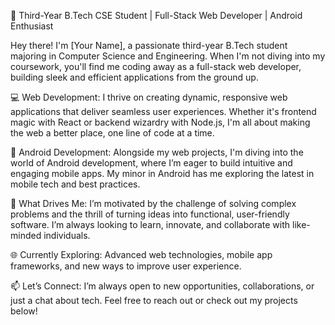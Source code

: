 🌟 Third-Year B.Tech CSE Student | Full-Stack Web Developer | Android Enthusiast

Hey there! I'm [Your Name], a passionate third-year B.Tech student majoring in Computer Science and Engineering. When I'm not diving into my coursework, you'll find me coding away as a full-stack web developer, building sleek and efficient applications from the ground up.

💻 Web Development: I thrive on creating dynamic, responsive web applications that deliver seamless user experiences. Whether it's frontend magic with React or backend wizardry with Node.js, I'm all about making the web a better place, one line of code at a time.

📱 Android Development: Alongside my web projects, I'm diving into the world of Android development, where I’m eager to build intuitive and engaging mobile apps. My minor in Android has me exploring the latest in mobile tech and best practices.

🚀 What Drives Me: I’m motivated by the challenge of solving complex problems and the thrill of turning ideas into functional, user-friendly software. I’m always looking to learn, innovate, and collaborate with like-minded individuals.

🌐 Currently Exploring: Advanced web technologies, mobile app frameworks, and new ways to improve user experience.

📫 Let’s Connect: I’m always open to new opportunities, collaborations, or just a chat about tech. Feel free to reach out or check out my projects below!



<!---
vaibhavrxj/vaibhavrxj is a ✨ special ✨ repository because its `README.md` (this file) appears on your GitHub profile.
You can click the Preview link to take a look at your changes.
--->

